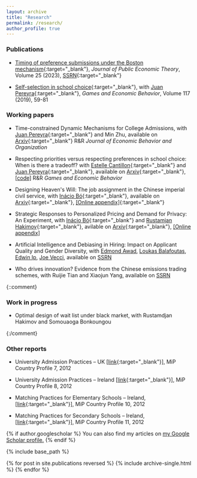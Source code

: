 ```yaml
---
layout: archive
title: "Research"
permalink: /research/
author_profile: true
---
```


### Publications

- [Timing of preference submissions under the Boston mechanism](https://onlinelibrary.wiley.com/doi/10.1111/jpet.12639){:target="_blank"}, _Journal of Public Economic Theory_, Volume 25 (2023), [SSRN](https://papers.ssrn.com/sol3/papers.cfm?abstract_id=3017156){:target="_blank"}

- [Self-selection in school choice](https://www.sciencedirect.com/science/article/abs/pii/S0899825619300843){:target="_blank"}, with [Juan Pereyra](https://sites.google.com/site/juanspereyrabarreiro/){:target="_blank"}, _Games and Economic Behavior_, Volume 117 (2019), 59-81

### Working papers

- Time-constrained Dynamic Mechanisms for College Admissions, with [Juan Pereyra](https://sites.google.com/site/juanspereyrabarreiro/){:target="_blank"} and Min Zhu, available on [Arxiv](https://arxiv.org/abs/2207.12179){:target="_blank"} R&R _Journal of Economic Behavior and Organization_

- Respecting priorities versus respecting preferences in school choice: When is there a tradeoff? with [Estelle Cantillon](http://ecantill.ulb.be/){:target="_blank"} and [Juan Pereyra](https://sites.google.com/site/juanspereyrabarreiro/){:target="_blank"}, available on [Arxiv](https://arxiv.org/pdf/2212.02881.pdf){:target="_blank"}, [[code]](https://github.com/lichen999/Generalized-Mutually-Best-Pairs) R&R _Games and Economic Behavior_

- Designing Heaven's Will: The job assignment in the Chinese imperial civil service, with [Inácio Bó](http://www.inaciobo.com/){:target="_blank"}, available on [Arxiv](https://arxiv.org/abs/2105.02457){:target="_blank"}, [[Online appendix]](https://www.dropbox.com/s/wle4udf8xav234f/appendix_dhw.pdf?dl=0){:target="_blank"}

- Strategic Responses to Personalized Pricing and Demand for Privacy: An Experiment, with [Inácio Bó](http://www.inaciobo.com/){:target="_blank"} and [Rustamjan Hakimov](https://www.hakimov.info/){:target="_blank"}, avilable on [Arxiv](https://arxiv.org/abs/2304.11415){:target="_blank"}, [[Online appendix]](https://lichen999.github.io/files/BoChenHakimov2023_OnlineAppendix.pdf)

- Artificial Intelligence and Debiasing in Hiring: Impact on Applicant Quality and Gender Diversity, with [Edmond Awad](https://www.edmondawad.me/), [Loukas Balafoutas](https://www.loukasbalafoutas.com/), [Edwin Ip](http://business-school.exeter.ac.uk/about/people/profile/index.php?web_id=Edwin_Ip), [Joe Vecci](https://sites.google.com/site/josephvecci/home), available on [SSRN](https://papers.ssrn.com/sol3/papers.cfm?abstract_id=4626059)

- Who drives innovation? Evidence from the Chinese emissions trading schemes, with Ruijie Tian and Xiaojun Yang, available on [SSRN](https://papers.ssrn.com/sol3/papers.cfm?abstract_id=4363710)


{::comment}

### Work in progress

- Optimal design of wait list under black market, with Rustamdjan Hakimov and Somouaoga Bonkoungou

{:/comment}

### Other reports

* University Admission Practices – UK [[link](http://www.matching-in-practice.eu/higher-education-in-uk/){:target="_blank"}], MiP Country Profile 7, 2012

* University Admission Practices – Ireland [[link](http://www.matching-in-practice.eu/higher-education-in-ireland/){:target="_blank"}], MiP Country Profile 8, 2012

* Matching Practices for Elementary Schools – Ireland, [[link](http://www.matching-in-practice.eu/elementary-schools-in-ireland/){:target="_blank"}], MiP Country Profile 10, 2012

* Matching Practices for Secondary Schools – Ireland, [[link](http://www.matching-in-practice.eu/secondary-schools-in-ireland/){:target="_blank"}], MiP Country Profile 11, 2012

{% if author.googlescholar %}
  You can also find my articles on <u><a href="{{author.googlescholar}}">my Google Scholar profile</a>.</u>
{% endif %}

{% include base_path %}

{% for post in site.publications reversed %}
  {% include archive-single.html %}
{% endfor %}
